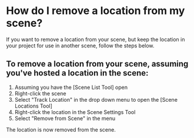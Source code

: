 # How do I remove a location from my scene?

If you want to remove a location from your scene, but keep the location in your project for use in another scene, follow the steps below.

## To remove a location from your scene, assuming you've hosted a location in the scene:

1. Assuming you have the [Scene List Tool] open
2. Right-click the scene
3. Select "Track Location" in the drop down menu to open the [Scene Locations Tool]
4. Right-click the location in the Scene Settings Tool
5. Select "Remove from Scene" in the menu

The location is now removed from the scene. 